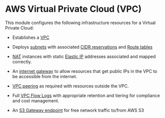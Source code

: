 # AWS Virtual Private Cloud (VPC)

This module configures the following infrastructure resources for a Virtual Private Cloud:

- Establishes a [VPC](https://aws.amazon.com/vpc/)

- Deploys [subnets](https://docs.aws.amazon.com/vpc/latest/userguide/configure-subnets.html) with associated [CIDR reservations](https://docs.aws.amazon.com/vpc/latest/userguide/subnet-cidr-reservation.html) and [Route tables](https://docs.aws.amazon.com/vpc/latest/userguide/VPC_Route_Tables.html)

- [NAT](https://en.wikipedia.org/wiki/Network_address_translation) instances with static [Elastic IP](https://docs.aws.amazon.com/vpc/latest/userguide/vpc-eips.html)
  addresses associated and mapped correctly.

- An [internet gateway](https://docs.aws.amazon.com/vpc/latest/userguide/VPC_Internet_Gateway.html) to allow resources that get public IPs in the VPC to be accessible from the internet.

- [VPC peering](https://docs.aws.amazon.com/vpc/latest/userguide/vpc-peering.html) as required with resources outside the VPC.

- Full [VPC Flow Logs](https://docs.aws.amazon.com/vpc/latest/userguide/flow-logs.html) with appropriate retention and tiering for compliance and cost management.

- An [S3 Gateway endpoint](https://docs.aws.amazon.com/vpc/latest/privatelink/vpc-endpoints-s3.html) for free network
  traffic to/from AWS S3